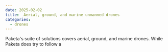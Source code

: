 ```yaml
---
date: 2025-02-02
title:  Aerial, ground, and marine unmanned drones
categories:
  - drones
---
```


Paketa's suite of solutions covers aerial, ground, and marine drones. While Paketa does try to follow a  